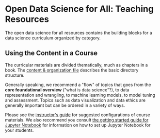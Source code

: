 # Open Data Science for All: Teaching Resources

The open data science for all resources contains the building blocks for a data science curriculum organized by category.

## Using the Content in a Course

The curricular materials are divided thematically, much as chapters in a book.  The [content & organization file](../CONTENT-ORGANIZATION.md) describes the basic directory structure.

Generally speaking, we recommend a "flow" of topics that goes from the **core foundational overview** ("what is data science"?), to data representation and wrangling, to machine learning models, to model tuning and assessment.  Topics such as data visualization and data ethics are generally important but can be ordered in a variety of ways.

Please see the [instructor's guide](../Instructor_Notes.md) for suggested configurations of course materials.  We also recommend you consult [the getting started guide for Jupyter Notebook](opends4all-instructor-resources/Getting_Started_with_Jupyter_Notebook.md) for information on how to set up Jupyter Notebook for your students.
